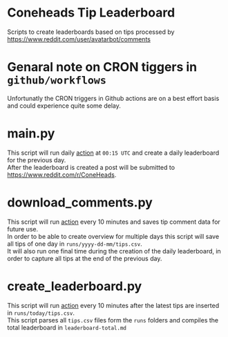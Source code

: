 # Coneheads Tip Leaderboard
Scripts to create leaderboards based on tips processed by https://www.reddit.com/user/avatarbot/comments

# Genaral note on CRON tiggers in `github/workflows`
Unfortunatly the CRON triggers in Github actions are on a best effort basis and could experience quite some delay.  

# main.py
This script will run daily [action](.github/workflows/cron.yml) at `00:15 UTC` and create a daily leaderboard for the previous day.  
After the leaderboard is created a post will be submitted to https://www.reddit.com/r/ConeHeads.

# download_comments.py
This script will run [action](.github/workflows/download_comments.yml) every 10 minutes and saves tip comment data for future use.  
In order to be able to create overview for multiple days this script will save all tips of one day in `runs/yyyy-dd-mm/tips.csv`.  
It will also run one final time during the creation of the daily leaderboard, in order to capture all tips at the end of the previous day.

# create_leaderboard.py
This script will run [action](.github/workflows/download_comments.yml) every 10 minutes after the latest tips are inserted in `runs/today/tips.csv`.  
This script parses all `tips.csv` files form the `runs` folders and compiles the total leaderboard in `leaderboard-total.md`
